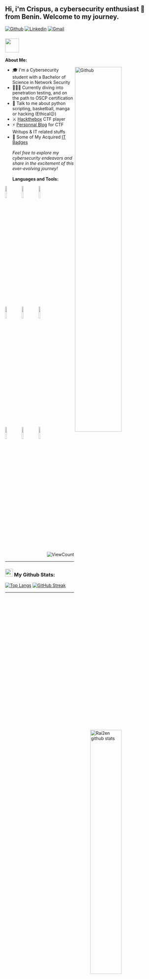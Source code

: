 <!-- Title -->
## Hi, i'm Crispus, a cybersecurity enthusiast 🚀 from Benin. Welcome to my journey.

<!-- Badges-->

[![Github](https://img.shields.io/badge/-Github-000?style=flat&logo=Github&logoColor=white)](https://github.com/Rai2en)
[![Linkedin](https://img.shields.io/badge/-LinkedIn-blue?style=flat&logo=Linkedin&logoColor=white)](https://www.linkedin.com/in/crispus-houessou/)
[![Gmail](https://img.shields.io/badge/-Gmail-c14438?style=flat&logo=Gmail&logoColor=white)](mailto:r4izen777@gmail.com)


<!-- About me -->
### <img src="https://github.com/TheDudeThatCode/TheDudeThatCode/blob/master/Assets/Developer.gif" width="45" />

**About Me:**

<!-- Image aligned to the right-->
<img width="55%" align="right" alt="Github" src="https://github.com/Rai2en/.github/blob/main/master/.ressources/git-header.svg" />

- 🎓 I'm a Cybersecurity student with a Bachelor of Science in Network Security
- 👨🏽‍💻 Currently diving into penetration testing, and on the path to OSCP certification
- 💬 Talk to me about python scripting, basketball, manga or hacking (Ethical😉)
- ⚔️ [Hackthebox](https://app.hackthebox.com/users/1686710) CTF player
- ⚡ [Personnal Blog](https://Rai2en.github.io/) for CTF Writups & IT related stuffs
- 🔶 Some of My Acquired [IT Badges](https://www.credly.com/users/crispus) 
    <br /> <br />
  *Feel free to explore my cybersecurity endeavors and share in the excitement of this ever-evolving journey!*
      <br />  <br />
**Languages and Tools:** 

<!-- Github readme with this api: https://github.com/anuraghazra/github-readme-stats
-->
<p>
  <a>
    <img width="45%" align="right" alt="Rai2en github stats" src="https://github-readme-stats.vercel.app/api?username=Rai2en&show_icons=true&hide_border=true" />
  </a>

  <!-- Languages and tools 
  Site to get logos: https://www.vectorlogo.zone or https://simpleicons.org/
  -->
  <code><img width="10%" src="https://www.vectorlogo.zone/logos/python/python-ar21.svg"></code>
  <code><img width="10%" src="https://www.vectorlogo.zone/logos/docker/docker-ar21.svg"></code>
  <code><img width="10%" src="https://www.vectorlogo.zone/logos/mysql/mysql-ar21.svg"></code>
  <br />
  <code><img width="10%" src="https://www.vectorlogo.zone/logos/git-scm/git-scm-ar21.svg"></code>
  <code><img width="10%" src="https://www.vectorlogo.zone/logos/sqlite/sqlite-ar21.svg"></code>
  <code><img width="10%" src="https://www.vectorlogo.zone/logos/linux/linux-ar21.svg"></code>
  <br />
  <code><img width="10%" src="https://www.vectorlogo.zone/logos/gnu_bash/gnu_bash-ar21.svg"></code>
  <code><img width="10%" src="https://www.vectorlogo.zone/logos/yaml/yaml-ar21.svg"></code>
  <code><img width="10%" src="https://www.vectorlogo.zone/logos/hackerone/hackerone-ar21.svg"></code>
  <br />

</p>

<!-- Visitor Counter -->
<p align="right">
  <img alt="ViewCount" src="https://views.whatilearened.today/views/github/Rai2en/Rai2en.svg" />
</p>

---
### <img src='https://media1.giphy.com/media/du3J3cXyzhj75IOgvA/giphy.gif?cid=ecf05e47x2g034i9pzwtzzsd3xgg2w9nr94t4tflbbgo3008&rid=giphy.gif' width='25' /> My Github Stats:
[![Top Langs](https://github-readme-stats.vercel.app/api/top-langs/?username=rai2en&layout=compact&text_color=daf7dc&bg_color=151515&hide=css,html,php)](https://github.com/anuraghazra/github-readme-stats)
[![GitHub Streak](https://github-readme-streak-stats.herokuapp.com/?user=rai2en&theme=dark)](https://git.io/streak-stats)

---
